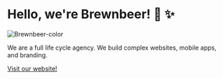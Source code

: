 # Hello, we're Brewnbeer! 💙 ✨

![Brewnbeer-color](https://github.com/Brewnbeer/.github/assets/41361167/e8406320-9572-4327-9413-1fbcc66396d5)

We are a full life cycle agency. We build complex websites, mobile apps, and branding.

[Visit our website!](https://www.brewnbeer.com)
